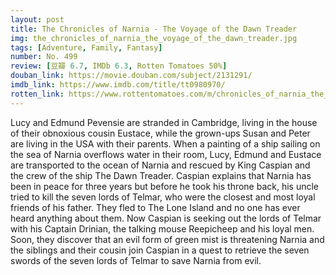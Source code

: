 ```yaml
---
layout: post 
title: The Chronicles of Narnia - The Voyage of the Dawn Treader
img: the_chronicles_of_narnia_the_voyage_of_the_dawn_treader.jpg
tags: [Adventure, Family, Fantasy]
number: No. 499
review: [豆瓣 6.7, IMDb 6.3, Rotten Tomatoes 50%]
douban_link: https://movie.douban.com/subject/2131291/
imdb_link: https://www.imdb.com/title/tt0980970/
rotten_link: https://www.rottentomatoes.com/m/chronicles_of_narnia_the_voyage_of_the_dawn_treader
---
```


Lucy and Edmund Pevensie are stranded in Cambridge, living in the house of their obnoxious cousin Eustace, while the grown-ups Susan and Peter are living in the USA with their parents. When a painting of a ship sailing on the sea of Narnia overflows water in their room, Lucy, Edmund and Eustace are transported to the ocean of Narnia and rescued by King Caspian and the crew of the ship The Dawn Treader. Caspian explains that Narnia has been in peace for three years but before he took his throne back, his uncle tried to kill the seven lords of Telmar, who were the closest and most loyal friends of his father. They fled to The Lone Island and no one has ever heard anything about them. Now Caspian is seeking out the lords of Telmar with his Captain Drinian, the talking mouse Reepicheep and his loyal men. Soon, they discover that an evil form of green mist is threatening Narnia and the siblings and their cousin join Caspian in a quest to retrieve the seven swords of the seven lords of Telmar to save Narnia from evil.